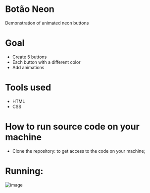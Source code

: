 # Botão Neon
Demonstration of animated neon buttons

# Goal
- Create 5 buttons
- Each button with a different color
- Add animations

# Tools used
  - HTML
  - CSS

# How to run source code on your machine
  - Clone the repository: to get access to the code on your machine;
  
# Running:
  ![image](https://user-images.githubusercontent.com/105953550/223866442-6211eaa4-e751-492c-a71e-e381d70f878f.png)
